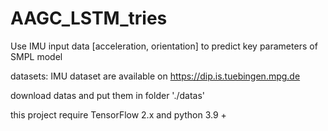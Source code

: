 # AAGC_LSTM_tries
Use IMU input data [acceleration, orientation] to predict key parameters of SMPL model

datasets: IMU dataset are available on https://dip.is.tuebingen.mpg.de

download datas and put them in folder './datas'

this project require TensorFlow 2.x and python 3.9 +
